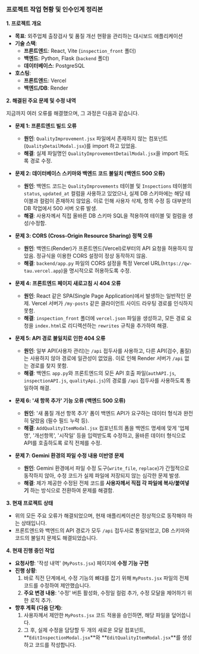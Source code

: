 ### **프로젝트 작업 현황 및 인수인계 정리본**

**1. 프로젝트 개요**

*   **목표**: 외주업체 출장검사 및 품질 개선 현황을 관리하는 대시보드 애플리케이션
*   **기술 스택**:
    *   **프론트엔드**: React, Vite (`inspection_front` 폴더)
    *   **백엔드**: Python, Flask (`backend` 폴더)
    *   **데이터베이스**: PostgreSQL
*   **호스팅**:
    *   **프론트엔드**: Vercel
    *   **백엔드/DB**: Render

**2. 해결된 주요 문제 및 수정 내역**

지금까지 여러 오류를 해결했으며, 그 과정은 다음과 같습니다.

*   **문제 1: 프론트엔드 빌드 오류**
    *   **원인**: `QualityImprovement.jsx` 파일에서 존재하지 않는 컴포넌트(`QualityDetailModal.jsx`)를 import 하고 있었음.
    *   **해결**: 실제 파일명인 `QualityImprovementDetailModal.jsx`을 import 하도록 경로 수정.

*   **문제 2: 데이터베이스 스키마와 백엔드 코드 불일치 (백엔드 500 오류)**
    *   **원인**: 백엔드 코드는 `QualityImprovements` 테이블 및 `Inspections` 테이블의 `status`, `updated_at` 컬럼을 사용하고 있었으나, 실제 DB 스키마에는 해당 테이블과 컬럼이 존재하지 않았음. 이로 인해 사용자 삭제, 항목 수정 등 대부분의 DB 작업에서 500 서버 오류 발생.
    *   **해결**: 사용자께서 직접 올바른 DB 스키마 SQL을 적용하여 테이블 및 컬럼을 생성/수정함.

*   **문제 3: CORS (Cross-Origin Resource Sharing) 정책 오류**
    *   **원인**: 백엔드(Render)가 프론트엔드(Vercel)로부터의 API 요청을 허용하지 않았음. 정규식을 이용한 CORS 설정이 정상 동작하지 않음.
    *   **해결**: `backend/app.py` 파일의 CORS 설정을 특정 Vercel URL(`https://qw-tau.vercel.app`)을 명시적으로 허용하도록 수정.

*   **문제 4: 프론트엔드 페이지 새로고침 시 404 오류**
    *   **원인**: React 같은 SPA(Single Page Application)에서 발생하는 일반적인 문제. Vercel 서버가 `/my-posts` 같은 클라이언트 사이드 라우팅 경로를 인식하지 못함.
    *   **해결**: `inspection_front` 폴더에 `vercel.json` 파일을 생성하고, 모든 경로 요청을 `index.html`로 리디렉션하는 `rewrites` 규칙을 추가하여 해결.

*   **문제 5: API 경로 불일치로 인한 404 오류**
    *   **원인**: 일부 API(사용자 관리)는 `/api` 접두사를 사용하고, 다른 API(검수, 품질)는 사용하지 않아 경로에 일관성이 없었음. 이로 인해 Render 서버가 `/api` 없는 경로를 찾지 못함.
    *   **해결**: 백엔드 `app.py`와 프론트엔드의 모든 API 호출 파일(`authAPI.js`, `inspectionAPI.js`, `qualityApi.js`)의 경로를 `/api` 접두사를 사용하도록 통일하여 해결.

*   **문제 6: '새 항목 추가' 기능 오류 (백엔드 500 오류)**
    *   **원인**: '새 품질 개선 항목 추가' 폼이 백엔드 API가 요구하는 데이터 형식과 완전히 달랐음 (필수 필드 누락 등).
    *   **해결**: `AddQualityItemModal.jsx` 컴포넌트의 폼을 백엔드 명세에 맞게 '업체명', '개선항목', '시작일' 등을 입력받도록 수정하고, 올바른 데이터 형식으로 API를 호출하도록 로직 전체를 수정.

*   **문제 7: Gemini 환경의 파일 수정 내용 미반영 문제**
    *   **원인**: Gemini 환경에서 파일 수정 도구(`write_file`, `replace`)가 간헐적으로 동작하지 않아, 수정 코드가 실제 파일에 저장되지 않는 심각한 문제 발생.
    *   **해결**: 제가 제공한 수정된 전체 코드를 **사용자께서 직접 각 파일에 복사/붙여넣기** 하는 방식으로 전환하여 문제를 해결함.

**3. 현재 프로젝트 상태**

*   위의 모든 주요 오류가 해결되었으며, 현재 애플리케이션은 정상적으로 동작해야 하는 상태입니다.
*   프론트엔드와 백엔드의 API 경로가 모두 `/api` 접두사로 통일되었고, DB 스키마와 코드의 불일치 문제도 해결되었습니다.

**4. 현재 진행 중인 작업**

*   **요청사항**: '작성 내역' (`MyPosts.jsx`) 페이지에 **수정 기능 구현**
*   **진행 상황**:
    1.  바로 직전 단계에서, 수정 기능의 뼈대를 잡기 위해 `MyPosts.jsx` 파일의 전체 코드를 수정하여 제안했습니다.
    2.  **주요 변경 내용**: '수정' 버튼 활성화, 수정일 컬럼 추가, 수정 모달을 제어하기 위한 로직 추가.
*   **향후 계획 (다음 단계)**:
    1.  사용자께서 제안한 `MyPosts.jsx` 코드 적용을 승인하면, 해당 파일을 덮어씁니다.
    2.  그 후, 실제 수정을 담당할 두 개의 새로운 모달 컴포넌트, **`EditInspectionModal.jsx`**와 **`EditQualityItemModal.jsx`**를 생성하고 코드를 작성합니다.